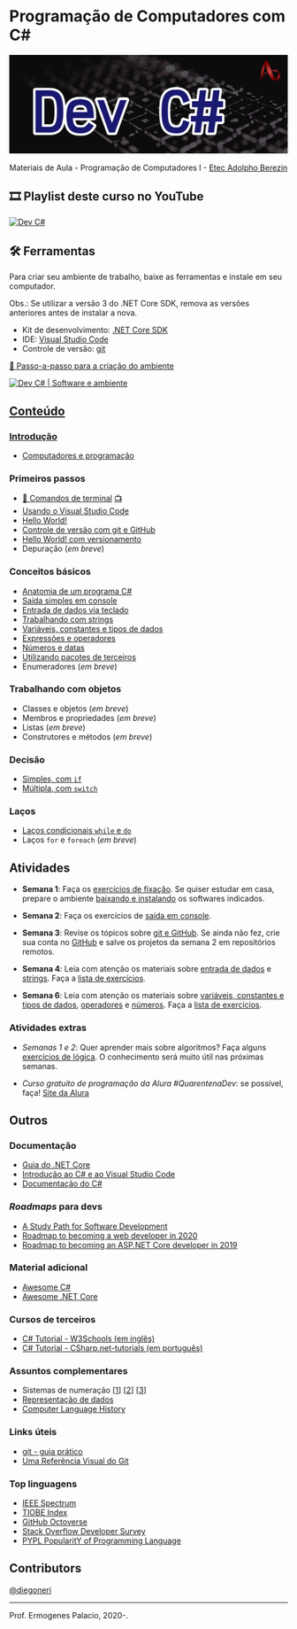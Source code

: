 # Programação de Computadores com C#

![zxczx](content/00%20logo%20github.png)

Materiais de Aula - Programação de Computadores I - [Etec Adolpho Berezin](http://eteab.com.br/)

## 🎞 Playlist deste curso no YouTube

<a href="https://www.youtube.com/playlist?list=PLk6PnAig6xXKg988f8Ewq1iFm4_ZH9nA5"><img alt="Dev C#" src="https://img.youtube.com/vi/N_LsPQGtVCI/maxresdefault.jpg" width=240 /><a>

## 🛠 Ferramentas

Para criar seu ambiente de trabalho, baixe as ferramentas e instale em seu computador.

Obs.: Se utilizar a versão 3 do .NET Core SDK, remova as versões anteriores antes de instalar a nova.

* Kit de desenvolvimento: [.NET Core SDK](https://dotnet.microsoft.com/download)
* IDE: [Visual Studio Code](https://code.visualstudio.com/download)
* Controle de versão: [git](https://git-scm.com/downloads)

[📖 Passo-a-passo para a criação do ambiente](content/ambiente.md)

<a href="https://youtu.be/QIK8Tt5m1v0"><img src="https://img.youtube.com/vi/QIK8Tt5m1v0/maxresdefault.jpg" width=180 alt="Dev C# | Software e ambiente" />

## Conteúdo

### Introdução

* [Computadores e programação](https://docs.google.com/presentation/d/18qCmMcKVhIM3L_yF0PAjHQBgt6JRTIJIim8F6jGhIPM/edit?usp=sharing)

### Primeiros passos

* [📖 Comandos de terminal](content/terminal.md) [📺](https://youtu.be/3H7huG1cEQ4)
* [Usando o Visual Studio Code](content/vscode.md)
* [Hello World!](content/helloworld.md)
* [Controle de versão com git e GitHub](content/github.md)
* [Hello World! com versionamento](content/helloworld-git.md)
* Depuração (_em breve_)

### Conceitos básicos
* [Anatomia de um programa C#](content/anatomia.md)
* [Saída simples em console](content/saida-console.md)
* [Entrada de dados via teclado](content/entrada-teclado.md)
* [Trabalhando com strings](content/string.md)
* [Variáveis, constantes e tipos de dados](content/variaveis.md)
* [Expressões e operadores](content/operadores.md)
* [Números e datas](content/numeros-datas.md)
* [Utilizando pacotes de terceiros](content/pacotes.md)
* Enumeradores (_em breve_)

### Trabalhando com objetos
* Classes e objetos (_em breve_)
* Membros e propriedades (_em breve_)
* Listas (_em breve_)
* Construtores e métodos (_em breve_)

### Decisão
* [Simples, com `if`](content/if.md)
* [Múltipla, com `switch`](content/switch.md)

### Laços
* [Laços condicionais `while` e `do`](content/while-do.md)
* Laços `for` e `foreach` (_em breve_)

## Atividades

* **Semana 1**: Faça os [exercícios de fixação](https://forms.gle/mWy8rnAaiTrQfgCbA). Se quiser estudar em casa, prepare o ambiente [baixando e instalando](#ferramentas) os softwares indicados.

* **Semana 2**: Faça os exercícios de [saída em console](exercises/saida.md).

* **Semana 3**: Revise os tópicos sobre [git e GitHub](#primeiros-passos). Se ainda não fez, crie sua conta no [GitHub](http://github.com/) e salve os projetos da semana 2 em repositórios remotos.

* **Semana 4**: Leia com atenção os materiais sobre [entrada de dados](content/entrada-teclado.md) e [strings](content/string.md). Faça a [lista de exercícios](exercises/entrada-strings.md).

* **Semana 6**: Leia com atenção os materiais sobre [variáveis, constantes e tipos de dados](content/variaveis.md), [operadores](content/operadores.md) e [números](content/numeros-datas.md). Faça a [lista de exercícios](exercises/numeros-operadores.md).

### Atividades extras

* _Semanas 1 e 2_: Quer aprender mais sobre algoritmos? Faça alguns [exercícios de lógica](https://github.com/ermogenes/aulas-logica-programacao/blob/master/exercises/logica_1.MD). O conhecimento será muito útil nas próximas semanas.

* _Curso gratuito de programação da Alura #QuarentenaDev_: se possível, faça! [Site da Alura](https://www.alura.com.br/quarentenadev)

## Outros
### Documentação

* [Guia do .NET Core](https://docs.microsoft.com/pt-br/dotnet/core/)
* [Introdução ao C# e ao Visual Studio Code](https://docs.microsoft.com/pt-br/dotnet/core/tutorials/with-visual-studio-code)
* [Documentação do C#](https://docs.microsoft.com/pt-br/dotnet/csharp/)

### _Roadmaps_ para devs

* [A Study Path for Software Development](https://github.com/joebew42/study-path)
* [Roadmap to becoming a web developer in 2020](https://github.com/kamranahmedse/developer-roadmap)
* [Roadmap to becoming an ASP.NET Core developer in 2019](https://github.com/MoienTajik/AspNetCore-Developer-Roadmap)

### Material adicional

* [Awesome C#](https://github.com/uhub/awesome-c-sharp)
* [Awesome .NET Core](https://github.com/thangchung/awesome-dotnet-core)

### Cursos de terceiros

* [C# Tutorial - W3Schools (em inglês)](https://www.w3schools.com/cs/)
* [C# Tutorial - CSharp.net-tutorials (em português)](https://csharp.net-tutorials.com/pt/104/iniciando/introducao/)

### Assuntos complementares

* Sistemas de numeração [[1](http://www.inf.ufsc.br/~bosco.sobral/downloads/Livro-Java-Como-Programar-Deitel-Ed6/additional/addnlApps/jhtp6_appE_NumberSystems.pdf)] [[2](https://pt.wikibooks.org/wiki/Eletr%C3%B4nica_Digital/Sistemas_de_Numera%C3%A7%C3%A3o)] [[3](http://www.mecaweb.com.br/eletronica/content/e_numeracao)]
* [Representação de dados](https://www.ntu.edu.sg/home/ehchua/programming/java/DataRepresentation.html)
* [Computer Language History](https://www.levenez.com/lang/)

### Links úteis

* [git - guia prático](https://rogerdudler.github.io/git-guide/index.pt_BR.html)
* [Uma Referência Visual do Git](http://marklodato.github.io/visual-git-guide/index-pt.html)

### Top linguagens

* [IEEE Spectrum](https://spectrum.ieee.org/computing/software/the-top-programming-languages-2019)
* [TIOBE Index](https://www.tiobe.com/tiobe-index/)
* [GitHub Octoverse](https://octoverse.github.com/#top-languages)
* [Stack Overflow Developer Survey](https://insights.stackoverflow.com/survey/2019#most-popular-technologies)
* [PYPL PopularitY of Programming Language](http://pypl.github.io/PYPL.html)

## Contributors

[@diegoneri](https://github.com/diegoneri)

----
Prof. Ermogenes Palacio, 2020-.
